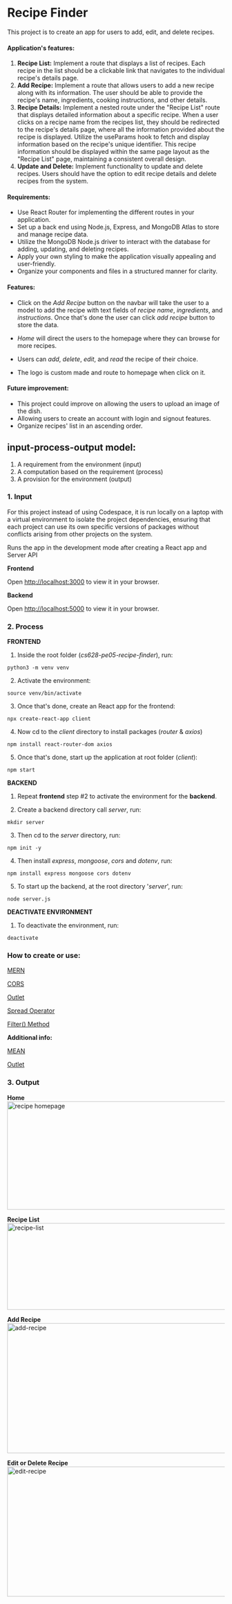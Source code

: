 # Recipe Finder

This project is to create an app for users to add, edit, and delete recipes. 
#### Application's features:
1. **Recipe List:** Implement a route that displays a list of recipes. Each recipe in the list should be a clickable link that navigates to the individual recipe's details page.
2. **Add Recipe:** Implement a route that allows users to add a new recipe along with its information. The user should be able to provide the recipe's name, ingredients, cooking instructions, and other details.
3. **Recipe Details:** Implement a nested route under the "Recipe List" route that displays detailed information about a specific recipe. When a user clicks on a recipe name from the recipes list, they should be redirected to the recipe's details page, where all the information provided about the recipe is displayed. Utilize the useParams hook to fetch and display information based on the recipe's unique identifier. This recipe information should be displayed within the same page layout as the "Recipe List" page, maintaining a consistent overall design.
4. **Update and Delete:** Implement functionality to update and delete recipes. Users should have the option to edit recipe details and delete recipes from the system.

#### Requirements:
* Use React Router for implementing the different routes in your application.
* Set up a back end using Node.js, Express, and MongoDB Atlas to store and manage recipe data.
* Utilize the MongoDB Node.js driver to interact with the database for adding, updating, and deleting recipes.
* Apply your own styling to make the application visually appealing and user-friendly.
* Organize your components and files in a structured manner for clarity.

#### Features:
* Click on the _Add Recipe_ button on the navbar will take the user to a model to add the recipe with text fields of _recipe name_, _ingredients_, and _instructions_. Once that's done the user can click _add recipe_ button to store the data.

* _Home_ will direct the users to the homepage where they can browse for more recipes. 

* Users can _add_, _delete_, _edit_, and _read_ the recipe of their choice.

* The logo is custom made and route to homepage when click on it.  

#### Future improvement:
* This project could improve on allowing the users to upload an image of the dish.
* Allowing users to create an account with login and signout features.
* Organize recipes' list in an ascending order. 

## input-process-output model:
1. A requirement from the environment (input)
2. A computation based on the requirement (process)
3. A provision for the environment (output)

### 1. Input
For this project instead of using Codespace, it is run locally on a laptop with a virtual environment to isolate the project dependencies, ensuring that each project can use its own specific versions of packages without conflicts arising from other projects on the system.

Runs the app in the development mode after creating a React app and Server API

**Frontend**

Open [http://localhost:3000](http://localhost:3000) to view it in your browser.

**Backend**

Open [http://localhost:5000](http://localhost:5000) to view it in your browser.

### 2. Process
**FRONTEND**
1. Inside the root folder (_cs628-pe05-recipe-finder_), run: 
```
python3 -m venv venv
```
2. Activate the environment:
```
source venv/bin/activate
```
3. Once that's done, create an React app for the frontend: 
```
npx create-react-app client
```
4. Now cd to the _client_ directory to install packages (_router_ & _axios_)
```
npm install react-router-dom axios
```
5. Once that's done, start up the application at root folder (_client_):
```
npm start 
```

**BACKEND**
1. Repeat **frontend** step #2 to activate the environment for the **backend**. 
   
2. Create a backend directory call _server_, run:
```
mkdir server 
```
3. Then cd to the _server_ directory, run:
```
npm init -y 
```
4. Then install _express_, _mongoose_, _cors_ and _dotenv_, run: 
```
npm install express mongoose cors dotenv
```
5. To start up the backend, at the root directory '_server_', run:
```
node server.js
```

**DEACTIVATE ENVIRONMENT**
1. To deactivate the environment, run:
```
deactivate 
```

### How to create or use:
[MERN](https://www.mongodb.com/resources/languages/mern-stack-tutorial)

[CORS](https://developer.mozilla.org/en-US/docs/Web/HTTP/CORS)

[Outlet](https://dev.to/jps27cse/understanding-layout-components-and-react-router-outlet-in-react-3l2e#:~:text=What%20is%20the%20Outlet%20in,route%20components%20will%20be%20rendered.)

[Spread Operator](https://developer.mozilla.org/en-US/docs/Web/JavaScript/Reference/Operators/Spread_syntax)

[Filter() Method](https://developer.mozilla.org/en-US/docs/Web/JavaScript/Reference/Global_Objects/Array/filter)

**Additional info:**

[MEAN](https://www.tpointtech.com/cors-in-mean-stack#:~:text=The%20CORS%20stands%20for%20Cross,4200%20for%20our%20angular%20app.)

[Outlet](https://www.google.com/search?q=what+is+outlet+in+react+router+dom&oq=what+is+Outlet&gs_lcrp=EgZjaHJvbWUqBwgBEAAYgAQyBggAEEUYOTIHCAEQABiABDIHCAIQABiABDIHCAMQABiABDIHCAQQABiABDIHCAUQABiABDIHCAYQABiABDIHCAcQABiABDIHCAgQABiABDIHCAkQABiABNIBCDY5MTlqMGo3qAIAsAIA&sourceid=chrome&ie=UTF-8)
### 3. Output
**Home**
<img src="../public/home.png" alt="recipe homepage" width="800" height="250">

**Recipe List**
<img src="../public/recipe-list.png" alt="recipe-list" width="550" height="200">

**Add Recipe**
<img src="../public/add-recipe.png" alt="add-recipe" width="550" height="300">

**Edit or Delete Recipe**
<img src="../public/recipe.png" alt="edit-recipe" width="550" height="300">